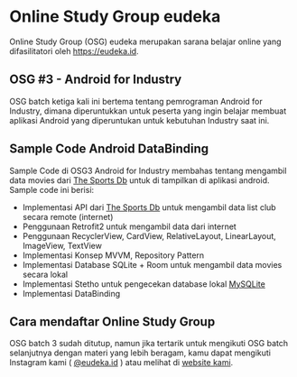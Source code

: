 # Online Study Group eudeka 
Online Study Group (OSG) eudeka merupakan sarana belajar online yang difasilitatori oleh https://eudeka.id.
## OSG #3 - Android for Industry
OSG batch ketiga kali ini bertema tentang pemrograman Android for Industry, dimana diperuntukkan untuk peserta yang ingin belajar membuat aplikasi Android yang diperuntukan untuk kebutuhan Industry saat ini.

## Sample Code Android DataBinding
Sample Code di OSG3 Android for Industry membahas tentang mengambil data movies dari <a href="https://www.thesportsdb.com/">The Sports Db</a> untuk di tampilkan di aplikasi android. Sample code ini berisi:
- Implementasi API dari <a href="https://www.thesportsdb.com/">The Sports Db</a> untuk mengambil data list club secara remote (internet)
- Penggunaan Retrofit2 untuk mengambil data dari internet
- Penggunaan RecyclerView, CardView, RelativeLayout, LinearLayout, ImageView, TextView
- Implementasi Konsep MVVM, Repository Pattern
- Implementasi Database SQLite + Room untuk mengambil data movies secara lokal
- Implementasi Stetho untuk pengecekan database lokal <a href="http://facebook.github.io/stetho/">MySQLite</a>
- Implementasi DataBinding

## Cara mendaftar Online Study Group
OSG batch 3 sudah ditutup, namun jika tertarik untuk mengikuti OSG batch selanjutnya dengan materi yang lebih beragam, kamu dapat mengikuti Instagram kami ( [@eudeka.id](https://instagram.com/eudeka.id) ) atau melihat di [website kami](https://eudeka.id/).
